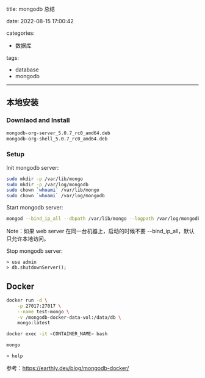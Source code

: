 title: mongodb 总结

date: 2022-08-15 17:00:42

categories:
- 数据库

tags:
- database
- mongodb
---

## 本地安装

### Downlaod and Install

```bash
mongodb-org-server_5.0.7_rc0_amd64.deb
mongodb-org-shell_5.0.7_rc0_amd64.deb
```

<!--more-->

### Setup
Init mongodb server:
```bash
sudo mkdir -p /var/lib/mongo
sudo mkdir -p /var/log/mongodb
sudo chown `whoami` /var/lib/mongo
sudo chown `whoami` /var/log/mongodb
```

Start mongodb server:
```bash
mongod --bind_ip_all --dbpath /var/lib/mongo --logpath /var/log/mongodb/mongod.log --fork
```

Note：如果 web server 在同一台机器上，启动的时候不要 --bind_ip_all，默认只允许本地访问。

Stop mongodb server:
```mongodb
> use admin
> db.shutdownServer();
```

## Docker

```bash
docker run -d \
    -p 27017:27017 \
    --name test-mongo \
    -v /mongodb-docker-data-vol:/data/db \
    mongo:latest
```

```bash
docker exec -it <CONTAINER_NAME> bash
```

```bash
mongo
```

```mongo shell
> help
```

参考：https://earthly.dev/blog/mongodb-docker/

